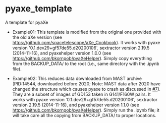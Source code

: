 # pyaxe_template
A template for pyaXe

- Example01: This template is modified from the original one provided with the old aXe version (see https://github.com/spacetelescope/aXe_Cookbook). It works with pyaxe version '0.1.dev29+gf57de55.d20200106', sextractor version 2.19.5 (2014-11-16), and pyaxehelper version 1.0.0 (see https://github.com/bkornpob/pyaXeHelper). Simply copy everything from the BACKUP_DATA/ to the root (i.e., same directory with the .ipynb file). 

- Example02: This reduces data downloaded from MAST archive (PID:14544, downloaded before 2020; Note: MAST data after 2020 have changed the structure which causes pyaxe to crash as discussed in [#7](https://github.com/spacetelescope/pyaxe/issues/7)). They are a subset of images of GD153 taken in G141/F160W pairs. It works with pyaxe version '0.1.dev29+gf57de55.d20200106', sextractor version 2.19.5 (2014-11-16), and pyaxehelper version 1.1.0 (see https://github.com/bkornpob/pyaXeHelper). Simply run the .ipynb file; it will take care all the copying from BACKUP_DATA/ to proper locations.
